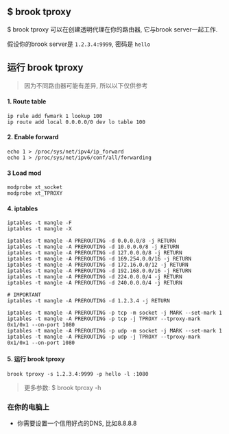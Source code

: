## $ brook tproxy

$ brook tproxy 可以在创建透明代理在你的路由器, 它与brook server一起工作.

假设你的brook server是 `1.2.3.4:9999`, 密码是 `hello`

## 运行 brook tproxy

> 因为不同路由器可能有差异, 所以以下仅供参考

#### 1. Route table

```
ip rule add fwmark 1 lookup 100
ip route add local 0.0.0.0/0 dev lo table 100
```

#### 2. Enable forward

```
echo 1 > /proc/sys/net/ipv4/ip_forward
echo 1 > /proc/sys/net/ipv6/conf/all/forwarding
```

#### 3 Load mod

```
modprobe xt_socket
modprobe xt_TPROXY
```

#### 4. iptables

```
iptables -t mangle -F
iptables -t mangle -X

iptables -t mangle -A PREROUTING -d 0.0.0.0/8 -j RETURN
iptables -t mangle -A PREROUTING -d 10.0.0.0/8 -j RETURN
iptables -t mangle -A PREROUTING -d 127.0.0.0/8 -j RETURN
iptables -t mangle -A PREROUTING -d 169.254.0.0/16 -j RETURN
iptables -t mangle -A PREROUTING -d 172.16.0.0/12 -j RETURN
iptables -t mangle -A PREROUTING -d 192.168.0.0/16 -j RETURN
iptables -t mangle -A PREROUTING -d 224.0.0.0/4 -j RETURN
iptables -t mangle -A PREROUTING -d 240.0.0.0/4 -j RETURN

# IMPORTANT
iptables -t mangle -A PREROUTING -d 1.2.3.4 -j RETURN

iptables -t mangle -A PREROUTING -p tcp -m socket -j MARK --set-mark 1
iptables -t mangle -A PREROUTING -p tcp -j TPROXY --tproxy-mark 0x1/0x1 --on-port 1080
iptables -t mangle -A PREROUTING -p udp -m socket -j MARK --set-mark 1
iptables -t mangle -A PREROUTING -p udp -j TPROXY --tproxy-mark 0x1/0x1 --on-port 1080
```

#### 5. 运行 brook tproxy

```
brook tproxy -s 1.2.3.4:9999 -p hello -l :1080
```

> 更多参数: $ brook tproxy -h

### 在你的电脑上

* 你需要设置一个信用好点的DNS, 比如8.8.8.8
